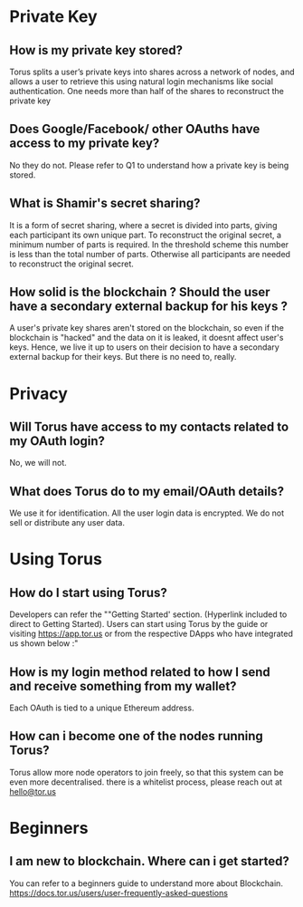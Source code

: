 # Private Key

## How is my private key stored?

Torus splits a user’s private keys into shares across a network of nodes, and allows a user to retrieve this using natural login mechanisms like social authentication. One needs more than half of the shares to reconstruct the private key

## Does Google/Facebook/ other OAuths have access to my private key?

No they do not. Please refer to Q1 to understand how a private key is being stored.

## What is Shamir's secret sharing?

It is a form of secret sharing, where a secret is divided into parts, giving each participant its own unique part.
To reconstruct the original secret, a minimum number of parts is required. In the threshold scheme this number is less than the total number of parts. Otherwise all participants are needed to reconstruct the original secret.

## How solid is the blockchain ? Should the user have a secondary external backup for his keys ?

A user's private key shares aren't stored on the blockchain, so even if the blockchain is "hacked" and the data on it is leaked, it doesnt affect user's keys. Hence, we live it up to users on their decision to have a secondary external backup for their keys. But there is no need to, really.

# Privacy

## Will Torus have access to my contacts related to my OAuth login?

No, we will not.

## What does Torus do to my email/OAuth details?

We use it for identification. All the user login data is encrypted. We do not sell or distribute any user data.

# Using Torus

## How do I start using Torus?

Developers can refer the ""Getting Started' section. (Hyperlink included to direct to Getting Started).
Users can start using Torus by the guide or visiting https://app.tor.us or from the respective DApps who have integrated us shown below :"

## How is my login method related to how I send and receive something from my wallet?

Each OAuth is tied to a unique Ethereum address.

## How can i become one of the nodes running Torus?

Torus allow more node operators to join freely, so that this system can be even more decentralised. there is a whitelist process, please reach out at hello@tor.us

# Beginners

## I am new to blockchain. Where can i get started?

You can refer to a beginners guide to understand more about Blockchain. https://docs.tor.us/users/user-frequently-asked-questions
